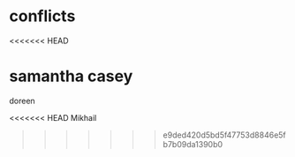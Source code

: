 # conflicts
<<<<<<< HEAD

samantha casey
=======
doreen
































































































<<<<<<< HEAD
Mikhail
>>>>>>> e9ded420d5bd5f47753d8846e5fb7b09da1390b0
